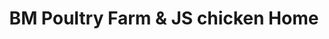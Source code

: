 ---
title: "BM Poultry Farm & JS chicken Home"
url: /karachi/bm-poultry-farm-and-js-chicken-home/
shop: shop
---